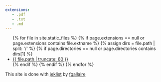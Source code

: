 ```yaml
---
extensions:
   - .pdf
   - .txt
   - .md
---
```


<ul>
{% for file in site.static_files %}
{% if page.extensions == null or page.extensions contains file.extname %}
{% assign dirs = file.path | split: '/' %}
{% if page.directories == null or page.directories contains dirs[1] %}
   <li><a href="{{ site.github.baseurl }}{{ file.path }}">{{ file.path | truncate: 60 }}</a></li>
{% endif %}
{% endif %}
{% endfor %}
</ul>

This site is done with [jeklist](https://github.com/fgallaire/jeklist) by [fgallaire](https://f.gallai.re)
